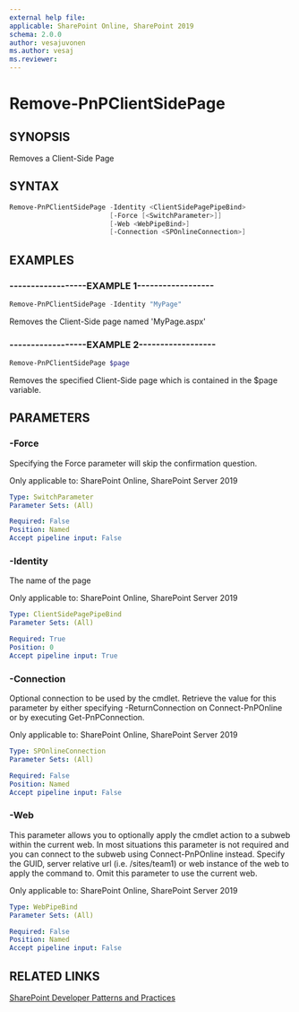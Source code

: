 ```yaml
---
external help file:
applicable: SharePoint Online, SharePoint 2019
schema: 2.0.0
author: vesajuvonen
ms.author: vesaj
ms.reviewer:
---
```

# Remove-PnPClientSidePage

## SYNOPSIS
Removes a Client-Side Page

## SYNTAX 

```powershell
Remove-PnPClientSidePage -Identity <ClientSidePagePipeBind>
                         [-Force [<SwitchParameter>]]
                         [-Web <WebPipeBind>]
                         [-Connection <SPOnlineConnection>]
```

## EXAMPLES

### ------------------EXAMPLE 1------------------
```powershell
Remove-PnPClientSidePage -Identity "MyPage"
```

Removes the Client-Side page named 'MyPage.aspx'

### ------------------EXAMPLE 2------------------
```powershell
Remove-PnPClientSidePage $page
```

Removes the specified Client-Side page which is contained in the $page variable.

## PARAMETERS

### -Force
Specifying the Force parameter will skip the confirmation question.

Only applicable to: SharePoint Online, SharePoint Server 2019

```yaml
Type: SwitchParameter
Parameter Sets: (All)

Required: False
Position: Named
Accept pipeline input: False
```

### -Identity
The name of the page

Only applicable to: SharePoint Online, SharePoint Server 2019

```yaml
Type: ClientSidePagePipeBind
Parameter Sets: (All)

Required: True
Position: 0
Accept pipeline input: True
```

### -Connection
Optional connection to be used by the cmdlet. Retrieve the value for this parameter by either specifying -ReturnConnection on Connect-PnPOnline or by executing Get-PnPConnection.

Only applicable to: SharePoint Online, SharePoint Server 2019

```yaml
Type: SPOnlineConnection
Parameter Sets: (All)

Required: False
Position: Named
Accept pipeline input: False
```

### -Web
This parameter allows you to optionally apply the cmdlet action to a subweb within the current web. In most situations this parameter is not required and you can connect to the subweb using Connect-PnPOnline instead. Specify the GUID, server relative url (i.e. /sites/team1) or web instance of the web to apply the command to. Omit this parameter to use the current web.

Only applicable to: SharePoint Online, SharePoint Server 2019

```yaml
Type: WebPipeBind
Parameter Sets: (All)

Required: False
Position: Named
Accept pipeline input: False
```

## RELATED LINKS

[SharePoint Developer Patterns and Practices](https://aka.ms/sppnp)
